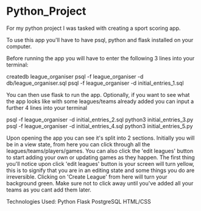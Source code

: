 # Python_Project

For my python project I was tasked with creating a sport scoring app. 

To use this app you'll have to have psql, python and flask installed on your computer.

Before running the app you will have to enter the following 3 lines into your terminal:

createdb league_organiser
psql -f league_organiser -d db/league_organiser.sql
psql -f league_organiser -d initial_entries_1.sql

You can then use flask to run the app. Optionally, if you want to see what the app looks like with some leagues/teams already added you
can input a further 4 lines into your terminal

psql -f league_organiser -d initial_entries_2.sql
python3 initial_entries_3.py
psql -f league_organiser -d initial_entries_4.sql
python3 initial_entries_5.py

Upon opening the app you can see it's split into 2 sections. Initially you will be in a view state, from here you can click through all the 
leagues/teams/players/games. You can also click the 'edit leagues' button to start adding your own or updating games as they happen. The first thing
you'll notice upon click 'edit leagues' button is your screen will turn yellow, this is to signify that you are in an editing state and some things
you do are irreversible. Clicking on 'Create League' from here will turn your background green. Make sure not to click away until you've added all 
your teams as you cant add them later.

Technologies Used:
  Python
  Flask
  PostgreSQL
  HTML/CSS
